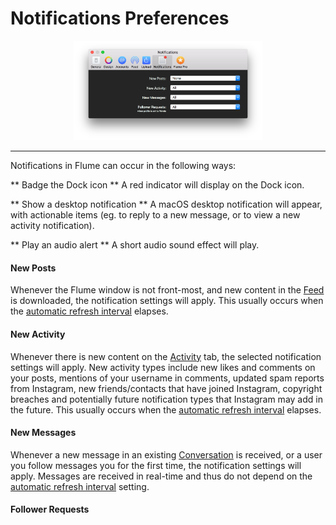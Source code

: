 # Notifications Preferences

<p style="text-align: center; margin-top: 1em;"><img src="/preferences/assets/notifications.png" width="60%" height="60%" /></p>

<hr /> 

Notifications in Flume can occur in the following ways:

** Badge the Dock icon **
A red indicator will display on the Dock icon.

** Show a desktop notification **
A macOS desktop notification will appear, with actionable items (eg. to reply to a new message, or to view a new activity notification).

** Play an audio alert **
A short audio sound effect will play.


#### New Posts

Whenever the Flume window is not front-most, and new content in the [Feed](/views/feed.md) is downloaded, the notification settings will apply. This usually occurs when the [automatic refresh interval](/preferences/feed.md#automatic-refresh-interval) elapses.

#### New Activity

Whenever there is new content on the [Activity](/views/activity.md) tab, the selected notification settings will apply. New activity types include new likes and comments on your posts, mentions of your username in comments, updated spam reports from Instagram, new friends/contacts that have joined Instagram, copyright breaches and potentially future notification types that Instagram may add in the future. This usually occurs when the [automatic refresh interval](/preferences/feed.md#automatic-refresh-interval) elapses.

#### New Messages

Whenever a new message in an existing [Conversation](/views/conversations.md) is received, or a user you follow messages you for the first time, the notification settings will apply. Messages are received in real-time and thus do not depend on the [automatic refresh interval](/preferences/feed.md#automatic-refresh-interval) setting.

#### Follower Requests

